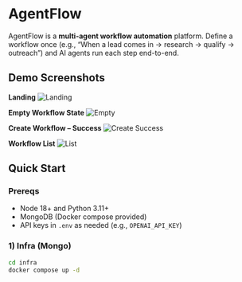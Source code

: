 # AgentFlow

AgentFlow is a **multi-agent workflow automation** platform. Define a workflow once (e.g., “When a lead comes in → research → qualify → outreach”) and AI agents run each step end-to-end.

## Demo Screenshots

**Landing**
![Landing](docs/images/landing.png)

**Empty Workflow State**
![Empty](docs/images/workflows-empty.png)

**Create Workflow – Success**
![Create Success](docs/images/create-success.png)

**Workflow List**
![List](docs/images/workflows-list.png)


## Quick Start

### Prereqs
- Node 18+ and Python 3.11+
- MongoDB (Docker compose provided)
- API keys in `.env` as needed (e.g., `OPENAI_API_KEY`)

### 1) Infra (Mongo)
```bash
cd infra
docker compose up -d
